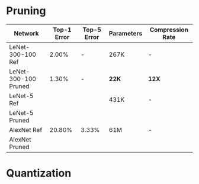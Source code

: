  


# Pruning

| Network              | Top-1 Error | Top-5 Error | Parameters | Compression Rate |
|----------------------|-------------|-------------|------------|------------------|
| LeNet-300-100 Ref    | 2.00%       | -           | 267K       | -                |
| LeNet-300-100 Pruned | 1.30%       | -           | **22K**    | **12X**          |
| LeNet-5 Ref          |             |             | 431K       | -                |
| LeNet-5 Pruned       |             |             |            |                  |
| AlexNet Ref          | 20.80%      | 3.33%       | 61M        | -                |
| AlexNet Pruned       |             |             |            |                  |

# Quantization